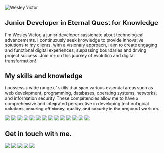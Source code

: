 ![Wesley Victor](https://github.com/WV-Wesley-Victor/WV-Wesley-Victor/assets/137107062/ab40f0fb-2349-4bbd-9086-217a911cb6f0)
## Junior Developer in Eternal Quest for Knowledge
I'm Wesley Victor, a junior developer passionate about technological advancements. I continuously seek knowledge to provide innovative solutions to my clients. With a visionary approach, I aim to create engaging and functional digital experiences, surpassing boundaries and driving project success. Join me on this journey of evolution and digital transformation!

## My skills and knowledge
I possess a wide range of skills that span various essential areas such as web development, programming, databases, operating systems, networks, and information security. These competencies allow me to have a comprehensive and integrated perspective in developing technological solutions, ensuring efficiency, quality, and security in the projects I work on.
<div>
 <img src="https://img.shields.io/badge/C%23-239120?style=for-the-badge&logo=c-sharp&logoColor=white" />
 <img src="https://img.shields.io/badge/CSS3-1572B6?style=for-the-badge&logo=css3&logoColor=white" />
 <img src="https://img.shields.io/badge/HTML5-E34F26?style=for-the-badge&logo=html5&logoColor=white" />
 <img src="https://img.shields.io/badge/Visual_Studio_Code-0078D4?style=for-the-badge&logo=visual%20studio%20code&logoColor=white" />
 <img src="https://img.shields.io/badge/Visual_Studio-5C2D91?style=for-the-badge&logo=visual%20studio&logoColor=white" />
 <img src="https://img.shields.io/badge/Microsoft%20SQL%20Server-CC2927?style=for-the- 
  badge&logo=microsoft%20sql%20server&logoColor=white" />
 <img src="https://img.shields.io/badge/JavaScript-323330?style=for-the-badge&logo=javascript&logoColor=F7DF1E" />
 <img src="https://img.shields.io/badge/GitHub-100000?style=for-the-badge&logo=github&logoColor=white" />
 <img src="https://img.shields.io/badge/Windows-0078D6?style=for-the-badge&logo=windows&logoColor=white" />
 <img src="https://img.shields.io/badge/Linux-FCC624?style=for-the-badge&logo=linux&logoColor=black" />
 <img src="https://img.shields.io/badge/Android-3DDC84?style=for-the-badge&logo=android&logoColor=white" />
 <img src="https://img.shields.io/badge/Microsoft_Office-D83B01?style=for-the-badge&logo=microsoft-office&logoColor=white" />
 <img src="https://img.shields.io/badge/Debian-A81D33?style=for-the-badge&logo=debian&logoColor=white" />
 <img src="https://img.shields.io/badge/GIT-E44C30?style=for-the-badge&logo=git&logoColor=white" />
</div>

## Get in touch with me.
<div> 
  <a href="https://github.com/WV-Wesley-Victor" target="_blank"><img src="https://img.shields.io/badge/GitHub-100000?style=for-the-badge&logo=github&logoColor=white" target="_blank"></a>
  <a href="https://www.instagram.com/wesley.vik/" target="_blank"><img src="https://img.shields.io/badge/Instagram-E4405F?style=for-the-badge&logo=instagram&logoColor=white"_blank"></a>
  <a href = "mailto:vitorwesley1013b@gmail.com"><img src="https://img.shields.io/badge/-Gmail-%23333?style=for-the-badge&logo=gmail&logoColor=white" target="_blank"></a>
  <a href = "https://api.whatsapp.com/send?phone=5511991587527"><img src="https://img.shields.io/badge/WhatsApp-25D366?style=for-the-badge&logo=whatsapp&logoColor=white?style=for-the-badge&logo=gmail&logoColor=white" target="_blank"></a>
  <a href = "https://www.linkedin.com/in/wesley-victor-750615286/"><img src="https://img.shields.io/badge/LinkedIn-0077B5?style=for-the-badge&logo=linkedin&logoColor=white" target="_blank"></a>
